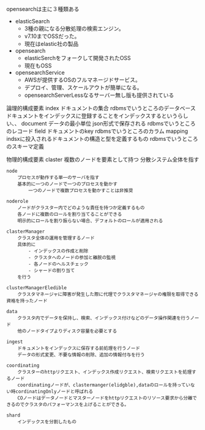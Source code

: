 opensearchは主に３種類ある
- elasticSearch
  - 3種の親になる分散処理の検索エンジン。
  - v7.10までOSSだった。
  - 現在はelastic社の製品
- opensearch
  - elasticSerchをフォークして開発されたOSS
  - 現在もOSS
- opensearchService
  - AWSが提供するOSのフルマネージドサービス。
  - デプロイ、管理、スケールアウトが簡単になる。
  - opensearchServerLessなるサーバー無し版も提供されている

論理的構成要素
    index
        ドキュメントの集合
        rdbmsでいうところのデータベース
        ドキュメントをインデックスに登録することをインデックスするというらしい、、
    document
        データの最小単位
        json形式で保存される
        rdbmsでいうところのレコード
    field
        ドキュメントのkey
        rdbmsでいうところのカラム
    mapping
        indsxに投入されるドキュメントの構造と型を定義するもの
        rdbmsでいうところのスキーマ定義

物理的構成要素
    claster
        複数のノードを要素として持つ
        分散システム全体を指す
    
    node
        プロセスが動作する単一のサーバを指す
        基本的に一つのノードで一つのプロセスを動かす
            一つのノードで複数プロセスを動かすことは非推奨
    
    noderole
        ノードがクラスター内でどのような責任を持つか定義するもの
        各ノードに複数のロールを割り当てることができる
        明示的にロールを割り振らない場合、デフォルトのロールが適用される

    clasterManager
        クラスタ全体の運用を管理するノード
        具体的に
            - インデックスの作成と削除
            - クラスタへのノードの参加と離脱の監視
            - 各ノードのヘルスチェック
            - シャードの割り当て
        を行う
    
    clusterManagerEledible
        クラスタマネージャに障害が発生した際に代理でクラスタマネージャの権限を取得できる資格を持ったノード
    
    data
        クラスタ内でデータを保持し、検索、インデックス付けなどのデータ操作関連を行うノード
        他のノードタイプよりディスク容量を必要とする

    ingest
        ドキュメントをインデックスに保存する前処理を行うノード
        データの形式変更、不要な情報の削除、追加の情報付与を行う

    coordinating
        クラスターのhttpリクエスト、インデックス作成リクエスト、検索リクエストを処理するノード
        coordinatingノードが、clastermanger(elidgble),dataのロールを持っていない時cordinatingOnlyノードと呼ばれる
        COノードはデータノードとマスターノードをhttpリクエストのリソース要求から分離できるのでクラスタのパフォーマンスを上げることができる。

    shard
        インデックスを分割したもの
        

